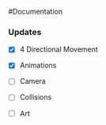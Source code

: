 #Documentation


### Updates

- [x] 4 Directional Movement
- [x] Animations
- [ ] Camera
- [ ] Collisions
- [ ] Art



